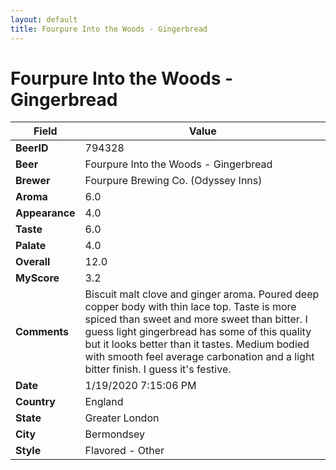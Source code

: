 ```yaml
---
layout: default
title: Fourpure Into the Woods - Gingerbread
---
```


# Fourpure Into the Woods - Gingerbread

| Field         | Value     |
|---------------|-----------|
| **BeerID** | 794328 |
| **Beer** | Fourpure Into the Woods - Gingerbread |
| **Brewer** | Fourpure Brewing Co. (Odyssey Inns) |
| **Aroma** | 6.0 |
| **Appearance** | 4.0 |
| **Taste** | 6.0 |
| **Palate** | 4.0 |
| **Overall** | 12.0 |
| **MyScore** | 3.2 |
| **Comments** | Biscuit malt clove and ginger aroma. Poured deep copper body with thin lace top. Taste is more spiced than sweet and more sweet than bitter. I guess light gingerbread has some of this quality but it looks better than it tastes. Medium bodied with smooth feel average carbonation and a light bitter finish. I guess it's festive. |
| **Date** | 1/19/2020 7:15:06 PM |
| **Country** | England |
| **State** | Greater London |
| **City** | Bermondsey |
| **Style** | Flavored - Other |
